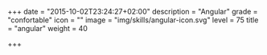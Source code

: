 +++
date = "2015-10-02T23:24:27+02:00"
description = "Angular"
grade = "confortable"
icon = ""
image = "img/skills/angular-icon.svg"
level = 75
title = "angular"
weight = 40

+++

